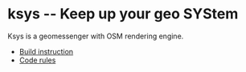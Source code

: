 # ksys -- Keep up your geo SYStem 
Ksys is a geomessenger with OSM rendering engine.
- [Build instruction](manual/build.md)
- [Code rules](manual/code_rules.md)

